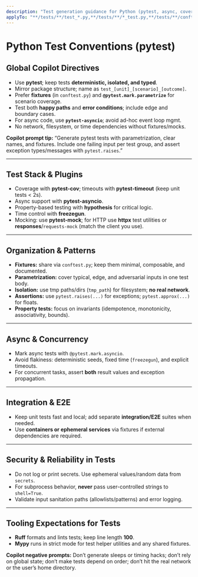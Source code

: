 ```yaml
---
description: "Test generation guidance for Python (pytest, async, coverage, reliability)."
applyTo: "**/tests/**/test_*.py,**/tests/**/*_test.py,**/tests/**/conftest.py,**/test/**/test_*.py,**/test/**/*_test.py,**/test/**/conftest.py,**/*_test.py,**/test_*.py,**/tests.py,**/conftest.py"
---
```


# Python Test Conventions (pytest)

## Global Copilot Directives
- Use **pytest**; keep tests **deterministic, isolated, and typed**.
- Mirror package structure; name as `test_[unit]_[scenario]_[outcome]`.
- Prefer **fixtures** (in `conftest.py`) and **`@pytest.mark.parametrize`** for scenario coverage.
- Test both **happy paths** and **error conditions**; include edge and boundary cases.
- For async code, use **`pytest-asyncio`**; avoid ad-hoc event loop mgmt.
- No network, filesystem, or time dependencies without fixtures/mocks.

**Copilot prompt tip:** “Generate pytest tests with parametrization, clear names, and fixtures. Include one failing input per test group, and assert exception types/messages with `pytest.raises`.”

---

## Test Stack & Plugins
- Coverage with **pytest-cov**; timeouts with **pytest-timeout** (keep unit tests < 2s).
- Async support with **pytest-asyncio**.
- Property-based testing with **hypothesis** for critical logic.
- Time control with **freezegun**.
- Mocking: use **pytest-mock**; for HTTP use **httpx** test utilities or **responses**/`requests-mock` (match the client you use).

---

## Organization & Patterns
- **Fixtures:** share via `conftest.py`; keep them minimal, composable, and documented.
- **Parametrization:** cover typical, edge, and adversarial inputs in one test body.
- **Isolation:** use tmp paths/dirs (`tmp_path`) for filesystem; **no real network**.
- **Assertions:** use `pytest.raises(...)` for exceptions; `pytest.approx(...)` for floats.
- **Property tests:** focus on invariants (idempotence, monotonicity, associativity, bounds).

---

## Async & Concurrency
- Mark async tests with `@pytest.mark.asyncio`.
- Avoid flakiness: deterministic seeds, fixed time (`freezegun`), and explicit timeouts.
- For concurrent tasks, assert **both** result values and exception propagation.

---

## Integration & E2E
- Keep unit tests fast and local; add separate **integration/E2E** suites when needed.
- Use **containers or ephemeral services** via fixtures if external dependencies are required.

---

## Security & Reliability in Tests
- Do not log or print secrets. Use ephemeral values/random data from `secrets`.
- For subprocess behavior, **never** pass user-controlled strings to `shell=True`.
- Validate input sanitation paths (allowlists/patterns) and error logging.

---

## Tooling Expectations for Tests
- **Ruff** formats and lints tests; keep line length **100**.
- **Mypy** runs in strict mode for test helper utilities and any shared fixtures.

**Copilot negative prompts:** Don’t generate sleeps or timing hacks; don’t rely on global state; don’t make tests depend on order; don’t hit the real network or the user’s home directory.
